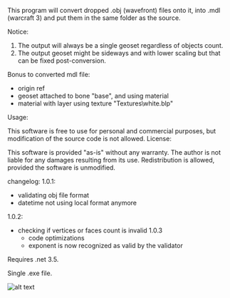 This program will convert dropped .obj (wavefront) files onto it, into .mdl (warcraft 3) and put them in the same folder as the source.

Notice:
   1. The output will always be a single geoset regardless of objects count.
   2. The output geoset might be sideways and with lower scaling but that can be fixed post-conversion.
     
Bonus to converted mdl file:
- origin ref
- geoset attached to bone "base", and using material
- material with layer using texture "Textures\white.blp"

Usage:

This software is free to use for personal and commercial
purposes, but modification of the source code is not allowed.
License:

This software is provided "as-is" without any warranty. The
author is not liable for any damages resulting from its use.
Redistribution is allowed, provided the software is unmodified.

changelog:
1.0.1:
- validating obj file format
- datetime not using local format anymore

1.0.2:
  - checking if vertices or faces count is invalid
1.0.3
    - code optimizations
    - exponent is now recognized as valid by the validator

Requires .net 3.5.

Single .exe file.

![alt text](https://i.ibb.co/CBPrxzN/Screenshot-2024-06-18-052810.png)
